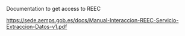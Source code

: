 Documentation to get access to REEC 

https://sede.aemps.gob.es/docs/Manual-Interaccion-REEC-Servicio-Extraccion-Datos-v1.pdf